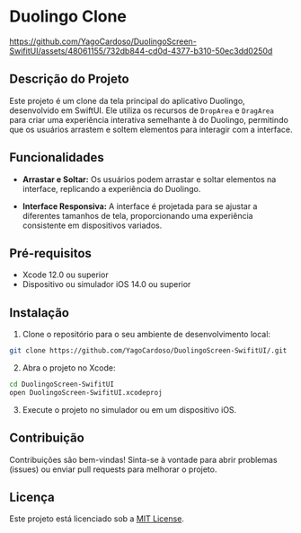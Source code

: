 # Duolingo Clone



https://github.com/YagoCardoso/DuolingoScreen-SwifitUI/assets/48061155/732db844-cd0d-4377-b310-50ec3dd0250d



## Descrição do Projeto
Este projeto é um clone da tela principal do aplicativo Duolingo, desenvolvido em SwiftUI. Ele utiliza os recursos de `DropArea` e `DragArea` para criar uma experiência interativa semelhante à do Duolingo, permitindo que os usuários arrastem e soltem elementos para interagir com a interface.

## Funcionalidades

- **Arrastar e Soltar:** Os usuários podem arrastar e soltar elementos na interface, replicando a experiência do Duolingo.

- **Interface Responsiva:** A interface é projetada para se ajustar a diferentes tamanhos de tela, proporcionando uma experiência consistente em dispositivos variados.

## Pré-requisitos

- Xcode 12.0 ou superior
- Dispositivo ou simulador iOS 14.0 ou superior

## Instalação

1. Clone o repositório para o seu ambiente de desenvolvimento local:

```bash
git clone https://github.com/YagoCardoso/DuolingoScreen-SwifitUI/.git
```

2. Abra o projeto no Xcode:

```bash
cd DuolingoScreen-SwifitUI
open DuolingoScreen-SwifitUI.xcodeproj
```

3. Execute o projeto no simulador ou em um dispositivo iOS.

## Contribuição

Contribuições são bem-vindas! Sinta-se à vontade para abrir problemas (issues) ou enviar pull requests para melhorar o projeto.

## Licença

Este projeto está licenciado sob a [MIT License](LICENSE).

